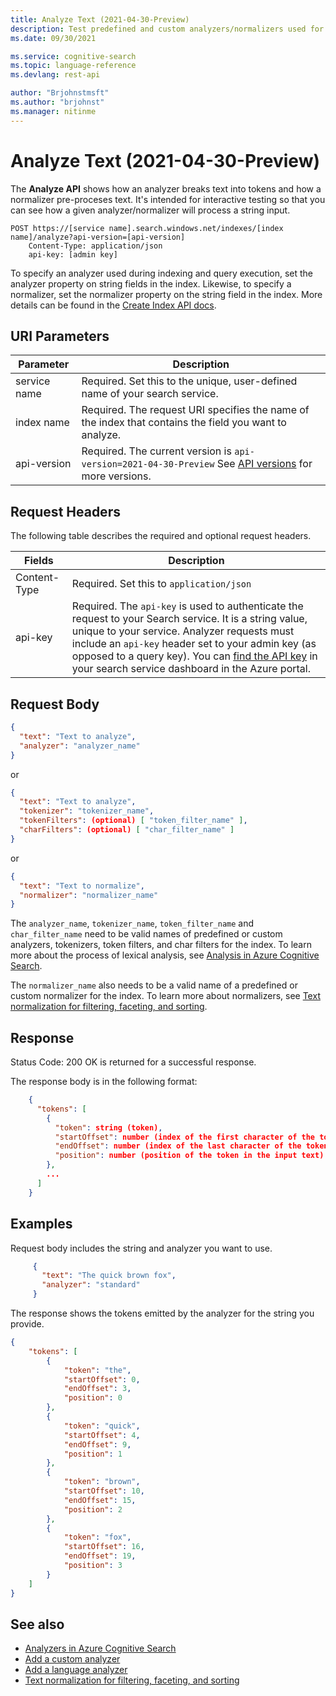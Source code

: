 ```yaml
---
title: Analyze Text (2021-04-30-Preview)
description: Test predefined and custom analyzers/normalizers used for pre-processing text during Azure Cognitive Search indexing.
ms.date: 09/30/2021

ms.service: cognitive-search
ms.topic: language-reference
ms.devlang: rest-api

author: "Brjohnstmsft"
ms.author: "brjohnst"
ms.manager: nitinme
---
```

# Analyze Text (2021-04-30-Preview)

The **Analyze API** shows how an analyzer breaks text into tokens and how a normalizer pre-proceses text. It's intended for interactive testing so that you can see how a given analyzer/normalizer will process a string input.

```http
POST https://[service name].search.windows.net/indexes/[index name]/analyze?api-version=[api-version]
    Content-Type: application/json
    api-key: [admin key]
```

To specify an analyzer used during indexing and query execution, set the analyzer property on string fields in the index. Likewise, to specify a normalizer, set the normalizer property on the string field in the index. More details can be found in the [Create Index API docs](create-or-update-index.md).

## URI Parameters

| Parameter	  | Description  | 
|-------------|--------------|
| service name | Required. Set this to the unique, user-defined name of your search service. |
| index name  | Required. The request URI specifies the name of the index that contains the field you want to analyze.   |
| api-version | Required. The current version is `api-version=2021-04-30-Preview` See [API versions](../search-service-api-versions.md) for more versions. |

## Request Headers

The following table describes the required and optional request headers.  

|Fields              |Description      |  
|--------------------|-----------------|  
|Content-Type|Required. Set this to `application/json`|  
|api-key|Required. The `api-key` is used to authenticate the request to your Search service. It is a string value, unique to your service. Analyzer requests must include an `api-key` header set to your admin key (as opposed to a query key). You can [find the API key](/azure/search/search-security-api-keys#find-existing-keys) in your search service dashboard in the Azure portal.|  

## Request Body

```json
{
  "text": "Text to analyze",
  "analyzer": "analyzer_name"
}
```
 
or

```json
{
  "text": "Text to analyze",
  "tokenizer": "tokenizer_name",
  "tokenFilters": (optional) [ "token_filter_name" ],
  "charFilters": (optional) [ "char_filter_name" ]
}
``` 

or

```json
{
  "text": "Text to normalize",
  "normalizer": "normalizer_name"
}
```
 
The `analyzer_name`, `tokenizer_name`, `token_filter_name` and `char_filter_name` need to be valid names of predefined or custom analyzers, tokenizers, token filters, and char filters for the index. To learn more about the process of lexical analysis, see [Analysis in Azure Cognitive Search](https://aka.ms/azsanalysis).

The `normalizer_name` also needs to be a valid name of a predefined or custom normalizer for the index. To learn more about normalizers, see [Text normalization for filtering, faceting, and sorting](/azure/search/search-normalizers).

## Response  

Status Code: 200 OK is returned for a successful response.

The response body is in the following format:

```json
    {
      "tokens": [
        {
          "token": string (token),
          "startOffset": number (index of the first character of the token),
          "endOffset": number (index of the last character of the token),
          "position": number (position of the token in the input text)
        },
        ...
      ]
    }
 ```

## Examples

Request body includes the string and analyzer you want to use.

```json
     {
       "text": "The quick brown fox",
       "analyzer": "standard"
     }
```

The response shows the tokens emitted by the analyzer for the string you provide.

```json
{
    "tokens": [
        {
            "token": "the",
            "startOffset": 0,
            "endOffset": 3,
            "position": 0
        },
        {
            "token": "quick",
            "startOffset": 4,
            "endOffset": 9,
            "position": 1
        },
        {
            "token": "brown",
            "startOffset": 10,
            "endOffset": 15,
            "position": 2
        },
        {
            "token": "fox",
            "startOffset": 16,
            "endOffset": 19,
            "position": 3
        }
    ]
}
```

## See also  

+ [Analyzers in Azure Cognitive Search](/azure/search/search-analyzers)  
+ [Add a custom analyzer](/azure/search/index-add-custom-analyzers)  
+ [Add a language analyzer](/azure/search/index-add-language-analyzers) 
+ [Text normalization for filtering, faceting, and sorting](/azure/search/search-normalizers) 

